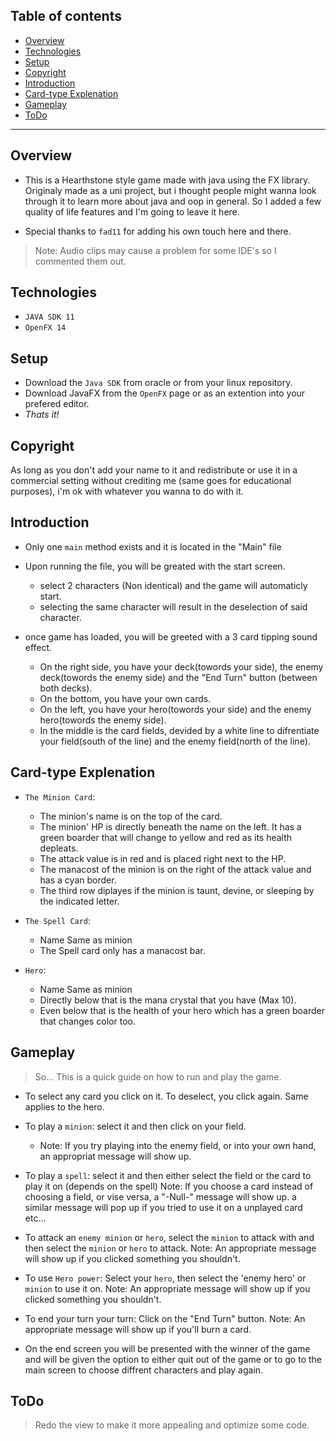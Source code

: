 ## Table of contents
* [Overview](#overview)
* [Technologies](#technologies)
* [Setup](#setup)
* [Copyright](#copyright)
* [Introduction](#introduction)
* [Card-type Explenation](#Card-type-explenation)
* [Gameplay](#gameplay)
* [ToDo](#todo)

---

## Overview

- This is a Hearthstone style game made with java using the FX library. Originaly made as a uni project, but i thought people might wanna look through it to learn more about java and oop in general. So I added a few quality of life features and I'm going to leave it here.

- Special thanks to `fad11` for adding his own touch here and there.

>Note: Audio clips may cause a problem for some IDE's so I commented them out.

## Technologies

- `JAVA SDK 11`
- `OpenFX 14`

## Setup

- Download the `Java SDK` from oracle or from your linux repository.
- Download JavaFX from the `OpenFX` page or as an extention into your prefered editor.
- *Thats it!*

## Copyright

As long as you don't add your name to it and redistribute or use it in a commercial setting without crediting me
(same goes for educational purposes), i'm ok with whatever you wanna to do with it.

## Introduction

- Only one `main` method exists and it is located in the "Main" file

- Upon running the file, you will be greated with the start screen.
	- select 2 characters (Non identical) and the game will automaticly start.
	- selecting the same character will result in the deselection of said character.

- once game has loaded, you will be greeted with a 3 card tipping sound effect.
	- On the right side, you have your deck(towords your side), 
		the enemy deck(towords the enemy side) 
		and the "End Turn" button (between both decks).
	- On the bottom, you have your own cards.
	- On the left, you have your hero(towords your side) and the enemy hero(towords the enemy side).
	- In the middle is the card fields, devided by a white line to difrentiate your field(south of the line)
		and the enemy field(north of the line).

## Card-type Explenation

- `The Minion Card`:
	- The minion's name is on the top of the card.
	- The minion' HP is directly beneath the name on the left. It has a green boarder that will change to yellow and red as its health depleats.
	- The attack value is in red and is placed right next to the HP.
	- The manacost of the minion is on the right of the attack value and has a cyan border.
	- The third row diplayes if the minion is taunt, devine, or sleeping by the indicated letter.

- `The Spell Card`:
	- Name Same as minion
	- The Spell card only has a manacost bar.

- `Hero`:
	- Name Same as minion
	- Directly below that is the mana crystal that you have (Max 10).
	- Even below that is the health of your hero which has a green boarder that changes color too.

## Gameplay

> So... This is a quick guide on how to run and play the game.

- To select any card you click on it. To deselect, you click again. Same applies to the hero.

- To play a `minion`: select it and then click on your field.
	- Note: If you try playing into the enemy field, or into your own hand,  an appropriat message will show up.

- To play a `spell`: select it and then either select the field or the card to play it on (depends on the spell)
	Note: If you choose a card instead of choosing a field, or vise versa, a "-Null-" message will show up.
		a similar message will pop up if you tried to use it on a unplayed card etc...

- To attack an `enemy minion` or `hero`, select the `minion` to attack with and then select the `minion` or `hero` to attack.
	Note: An appropriate message will show up if you clicked something you shouldn't.

- To use `Hero power`: Select your `hero`, then select the 'enemy hero' or `minion` to use it on.
	Note: An appropriate message will show up if you clicked something you shouldn't.

- To end your turn your turn: Click on the "End Turn" button.
	Note: An appropriate message will show up if you'll burn a card.

- On the end screen you will be presented with the winner of the game and will be given the option to either
	quit out of the game or to go to the main screen to choose diffrent characters and play again. 

## ToDo

> Redo the view to make it more appealing and optimize some code.
